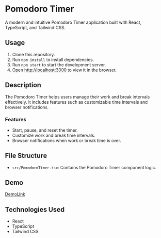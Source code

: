 # Pomodoro Timer

A modern and intuitive Pomodoro Timer application built with React, TypeScript, and Tailwind CSS.

## Usage

1. Clone this repository.
2. Run `npm install` to install dependencies.
3. Run `npm start` to start the development server.
4. Open [http://localhost:3000](http://localhost:3000) to view it in the browser.

## Description

The Pomodoro Timer helps users manage their work and break intervals effectively. It includes features such as customizable time intervals and browser notifications.

### Features

* Start, pause, and reset the timer.
* Customize work and break time intervals.
* Browser notifications when work or break time is over.

## File Structure

* `src/PomodoroTimer.tsx`: Contains the Pomodoro Timer component logic.

## Demo

[DemoLink](https://antoinewtz.github.io/pomodoro-timer/)

## Technologies Used

* React
* TypeScript
* Tailwind CSS



